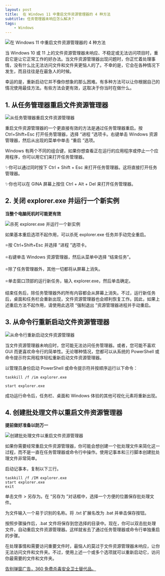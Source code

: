 ```yaml
---
layout: post
title:  在 Windows 11 中重启文件资源管理器的 4 种方法
subtitle: 任务管理器未响应怎么解决？
tags:
    - Windows
---
```


![在 Windows 11 中重启文件资源管理器的 4 种方法](https://raw.githubusercontent.com/huijingfei/huijingfei.github.io/refs/heads/master/images/windows/restart%20File%20Explorer.avif)

当 Windows 10 或 11 上的文件资源管理器未响应、不稳定或无法访问项目时，重启它是让它正常工作的好办法。当文件资源管理器出现问题时，你正忙着处理事情，没有什么比无法访问文件和文件夹更恼人的了。不幸的是，它会在各种情况下发生，而且往往是在最急人的时候。

幸运的是，重新启动它并不像你想象的那么困难。有多种方法可以让你根据自己的情况使用最佳方法。有些方法会更有效，这取决于你当时在做什么。

## 1. 从任务管理器重启文件资源管理器

![从任务管理器重启文件资源管理器](https://raw.githubusercontent.com/huijingfei/huijingfei.github.io/refs/heads/master/images/windows/1-restart-file-explorer-from-task-manager-windows-11.avif)

重启文件资源管理器的一个更直接有效的方法是通过任务管理器重启。按 Ctrl+Shift+Esc 打开任务管理器，选择 “进程 ”选项卡。右键单击 Windows 资源管理器，然后从出现的菜单中单击 “重启 ”选项。

Windows 有两个不同的组合键，如果你想查看正在运行的应用程序或停止一个应用程序，你可以用它们来打开任务管理器。

✨你可以通过同时按下 Ctrl + Shift + Esc 来打开任务管理器。这将直接打开任务管理器。
    
✨你也可以在 GINA 屏幕上按住 Ctrl + Alt + Del 来打开任务管理器。

## 2. 关闭 explorer.exe 并运行一个新实例

**当整个电脑死机时可能更有效**

![杀死 explorer.exe 并运行一个新实例](https://raw.githubusercontent.com/huijingfei/huijingfei.github.io/refs/heads/master/images/windows/2-kill-restart-explorer-exe-windows.avif)

如果基本重启选项不起作用，可以杀死 explorer.exe 任务并手动完全重启。

⭐按 Ctrl+Shift+Esc 并选择 “进程 ”选项卡。

⭐右键单击 Windows 资源管理器，然后从菜单中选择 “结束任务”。

⭐除了任务管理器外，其他一切都将从屏幕上消失。

⭐单击窗口顶部的运行新任务，输入 explorer.exe，然后单击确定。

结束任务后，除任务管理器外的所有内容都会从屏幕上消失。不过，运行新任务后，桌面和任务栏会重新出现，文件资源管理器也会顺利恢复工作。因此，如果上述重启方法不起作用，请使用此选项 “强制退出 ”资源管理器进程并手动重启。

## 3. 从命令行重新启动文件资源管理器

![从命令行重新启动文件资源管理器](https://raw.githubusercontent.com/huijingfei/huijingfei.github.io/refs/heads/master/images/windows/3-restart-file-explorer-powershell-windows.avif)

当文件资源管理器未响应时，您可能无法访问任务管理器。或者，您可能不喜欢 GUI 而更喜欢命令行的简单性。无论哪种情况，您都可以从系统的 PowerShell 或命令提示符实用程序轻松重新启动文件资源管理器。

以管理员身份启动 PowerShell 或命令提示符并按顺序运行以下命令：
```
taskkill /f /im explorer.exe
```
```
start explorer.exe
```
成功运行命令后，任务栏、桌面和 Windows 体验的其他可视化元素将重新出现。

## 4. 创建批处理文件以重启文件资源管理器

**提前做好准备以防万一**

![创建批处理文件以重启文件资源管理器](https://raw.githubusercontent.com/huijingfei/huijingfei.github.io/refs/heads/master/images/windows/5-save-bat-file-save-restart-file-explorer.avif)

如果你需要经常重启文件资源管理器，你可能会想创建一个批处理文件来简化这一过程，而不是一直在任务管理器或命令行中操作。使用记事本和三行脚本创建批处理文件非常简单。

启动记事本，复制以下三行。
```
taskkill /f /IM explorer.exe
start explorer.exe
exit
```
单击文件 > 另存为。在 “另存为 ”对话框中，选择一个方便的位置保存批处理文件。

为文件输入一个易于识别的名称。将 .txt 扩展名改为 .bat 并单击保存按钮。

按照步骤操作后，.bat 文件将保存到您选择的目录中。现在，你可以双击批处理文件，自动重启文件资源管理器。这样就省去了通过任务管理器或命令行单独重启的步骤。

在处理事情和需要访问重要文件时，最恼人的莫过于文件资源管理器未响应，让你无法访问文件和文件夹。不过，使用上述一个或多个选项就可以重新启动它，访问你最需要的文件和文件夹。

[告别弹窗广告，360 免费杀毒安全卫士替代品。](https://tigress.cc/2024/08/03/free-antivirus/)
